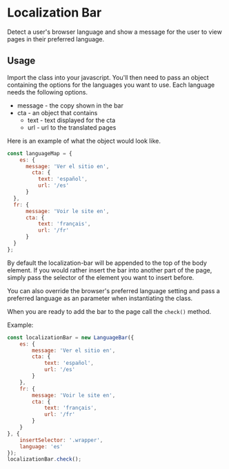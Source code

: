 # Localization Bar

Detect a user's browser language and show a message for the user to view pages in their preferred language.

## Usage

Import the class into your javascript. You'll then need to pass an object containing the options for the languages you want to use. Each language needs the following options.

* message - the copy shown in the bar
* cta - an object that contains
    * text - text displayed for the cta
    * url - url to the translated pages
    
Here is an example of what the object would look like.

```javascript
const languageMap = {
    es: {
      message: 'Ver el sitio en',
        cta: {
          text: 'español',
          url: '/es'
      }
  },
  fr: {
      message: 'Voir le site en',
      cta: {
          text: 'français',
          url: '/fr'
      }
  }
};
```

By default the localization-bar will be appended to the top of the body element. If you would rather insert the bar into another part of the page, simply pass the selector of the element you want to insert before.

You can also override the browser's preferred language setting and pass a preferred language as an parameter when instantiating the class.

When you are ready to add the bar to the page call the `check()` method.

Example:

```javascript
const localizationBar = new LanguageBar({
    es: {
        message: 'Ver el sitio en',
        cta: {
            text: 'español',
            url: '/es'
        }
    },
    fr: {
        message: 'Voir le site en',
        cta: {
            text: 'français',
            url: '/fr'
        }
    }
}, {
    insertSelector: '.wrapper',
    language: 'es'
});
localizationBar.check();
```
